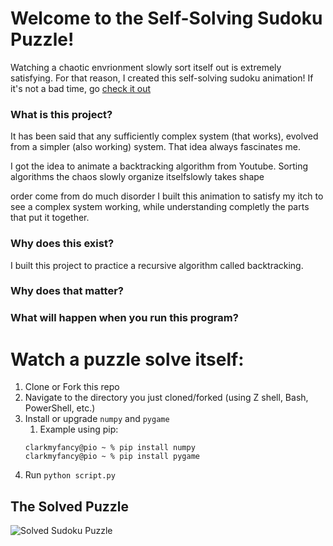 # Welcome to the Self-Solving Sudoku Puzzle!

Watching a chaotic envrionment slowly sort itself out is extremely satisfying. For that reason, I created this self-solving sudoku animation! If it's not a bad time, go [check it out](#watch)
### What is this project?
It has been said that any sufficiently complex system (that works), evolved from a simpler (also working) system. That idea always fascinates me. 

I got the idea to animate a backtracking algorithm from Youtube. Sorting algorithms the chaos slowly organize itselfslowly takes shape

order come from do much disorder  I built this animation to satisfy my itch to see a complex system working, while understanding completly the parts that put it together. 

### Why does this exist? 
I built this project to practice a recursive algorithm called backtracking. 

### Why does that matter?

### What will happen when you run this program? 


# Watch a puzzle solve itself:
1) Clone or Fork this repo
2) Navigate to the directory you just cloned/forked (using Z shell, Bash, PowerShell, etc.)
3) Install or upgrade `numpy` and `pygame`
    1) Example using pip:
    ```
    clarkmyfancy@pio ~ % pip install numpy
    clarkmyfancy@pio ~ % pip install pygame
    ```
4) Run `python script.py`




## The Solved Puzzle
![Solved Sudoku Puzzle](https://bigpictureprogrammer.com/wp-content/uploads/2020/05/IMG_03571500x1516-1-297x300.jpeg?raw=true)
